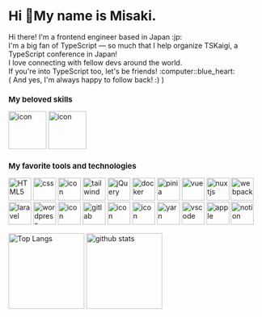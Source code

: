 <h1 style="font-size: 26px;">Hi 👋My name is Misaki. </h1>
<p style="font-size: 14px;">
Hi there! I'm a frontend engineer based in Japan :jp:<br>
I'm a big fan of TypeScript — so much that I help organize TSKaigi, a TypeScript conference in Japan!<br>
I love connecting with fellow devs around the world.<br>
If you're into TypeScript too, let's be friends! :computer::blue_heart:<br>
( And yes, I'm always happy to follow back! :) )</p>

<h2 style="font-size: 15px;">My beloved skills</h2>
<p align="left">
<img src="https://techstack-generator.vercel.app/ts-icon.svg" alt="icon" width="75" />
<img src="https://techstack-generator.vercel.app/js-icon.svg" alt="icon" width="75" />
</p>

<h2 style="font-size: 15px;">My favorite tools and technologies</h2>
<p align="left">
<img src="https://skillicons.dev/icons?i=html" width="45" alt="HTML5" />
<img src="https://skillicons.dev/icons?i=css" width="45" alt="css" />
<img src="https://techstack-generator.vercel.app/sass-icon.svg" alt="icon" width="45" />
<img src="https://skillicons.dev/icons?i=tailwind" width="45" alt="tailwind" />
<img src="https://skillicons.dev/icons?i=jquery" width="45" alt="jQuery" />
<img src="https://skillicons.dev/icons?i=docker" width="45" alt="docker" />
<img src="https://skillicons.dev/icons?i=pinia" width="45" alt="pinia" />
<img src="https://skillicons.dev/icons?i=vue" width="45" alt="vue" />
<img src="https://skillicons.dev/icons?i=nuxtjs" width="45" alt="nuxtjs" />
<img src="https://skillicons.dev/icons?i=webpack" width="45" alt="webpack" />
<img src="https://skillicons.dev/icons?i=laravel" width="45" alt="laravel" />
<img src="https://skillicons.dev/icons?i=wordpress" width="45" alt="wordpress" />
<img src="https://techstack-generator.vercel.app/github-icon.svg" alt="icon" width="45" />
<img src="https://skillicons.dev/icons?i=gitlab" width="45" alt="gitlab" />
<img src="https://techstack-generator.vercel.app/raspberrypi-icon.svg" alt="icon" width="45" />
<img src="https://techstack-generator.vercel.app/aws-icon.svg" alt="icon" width="45" />
<img src="https://skillicons.dev/icons?i=yarn" width="45" alt="yarn" />
<img src="https://skillicons.dev/icons?i=vscode" width="45" alt="vscode" />
<img src="https://skillicons.dev/icons?i=apple" width="45" alt="apple" />
<img src="https://skillicons.dev/icons?i=notion" width="45" alt="notion" />
</p>

<p align="left">
<img alt="Top Langs" height="150px" src="https://github-readme-stats.vercel.app/api/top-langs/?username=misakisoeda&layout=compact&count_private=true&show_icons=true&theme=onedark" />
<img alt="github stats" height="150px" src="https://github-readme-stats.vercel.app/api?username=misakisoeda&count_private=true&show_icons=true&show_icons=true&theme=onedark" />
</p>
